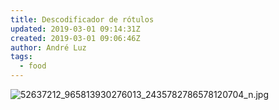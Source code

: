 ```yaml
---
title: Descodificador de rótulos
updated: 2019-03-01 09:14:31Z
created: 2019-03-01 09:06:46Z
author: André Luz
tags:
  - food
---
```


![52637212_965813930276013_2435782786578120704_n.jpg](../../_resources/52637212_965813930276013_2435782)